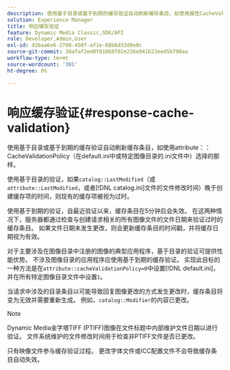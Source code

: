```yaml
---
description: 使用基于目录或基于到期的缓存验证自动刷新缓存条目，如使用属性CacheValidationPolicy（在default.ini或特定图像目录的.ini文件中）选择的那样。
solution: Experience Manager
title: 响应缓存验证
feature: Dynamic Media Classic,SDK/API
role: Developer,Admin,User
exl-id: d2baa6e6-2700-450f-af1e-88b6d33d0e0c
source-git-commit: 38afaf2ed0f01868f02e236e941b23eed5b790aa
workflow-type: tm+mt
source-wordcount: '301'
ht-degree: 0%

---
```


# 响应缓存验证{#response-cache-validation}

使用基于目录或基于到期的缓存验证自动刷新缓存条目，如使用attribute：：CacheValidationPolicy（在default.ini中或特定图像目录的.ini文件中）选择的那样。

使用基于目录的验证，如果`catalog::LastModified`（或`attribute::LastModified`，或者[!DNL catalog.ini]文件的文件修改时间）晚于创建缓存项的时间，则现有的缓存项被视为过时。

使用基于到期的验证，自最近验证以来，缓存条目在5分钟后会失效。 在这两种情况下，服务器都通过检查与创建请求相关的所有图像文件的文件日期来验证过时的缓存条目。 如果文件日期未发生更改，则会更新缓存条目的时间戳，并将缓存日期视为有效。

对于主要涉及在图像目录中注册的图像的典型应用程序，基于目录的验证可提供性能优势。 不涉及图像目录的应用程序应使用基于到期的缓存验证。 实现此目标的一种方法是在`attribute::cacheValidationPolicy=0`中设置[!DNL default.ini]，并在所有特定图像目录文件中设置`1`。

当请求中涉及的目录条目以可能导致回复图像更改的方式发生更改时，缓存条目将变为无效并需要重新生成。 例如，`catalog::Modifier`的内容已更改。

>[!NOTE]
>
>Dynamic Media金字塔TIFF (PTIFF)图像在文件标题中内部维护文件日期以进行验证。 文件系统维护的文件修改时间用于检查非PTIFF文件是否已更改。

只有映像文件参与缓存验证过程。 更改字体文件或ICC配置文件不会导致缓存条目自动失效。
